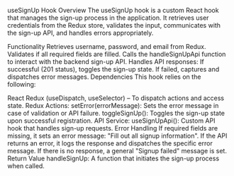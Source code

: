 useSignUp Hook
Overview
The useSignUp hook is a custom React hook that manages the sign-up process in the application. It retrieves user credentials from the Redux store, validates the input, communicates with the sign-up API, and handles errors appropriately.

Functionality
Retrieves username, password, and email from Redux.
Validates if all required fields are filled.
Calls the handleSignUpApi function to interact with the backend sign-up API.
Handles API responses:
If successful (201 status), toggles the sign-up state.
If failed, captures and dispatches error messages.
Dependencies
This hook relies on the following:

React Redux (useDispatch, useSelector) – To dispatch actions and access state.
Redux Actions:
setError(errorMessage): Sets the error message in case of validation or API failure.
toggleSignUp(): Toggles the sign-up state upon successful registration.
API Service:
useSignUpApi(): Custom API hook that handles sign-up requests.
Error Handling
If required fields are missing, it sets an error message: "Fill out all signup information".
If the API returns an error, it logs the response and dispatches the specific error message.
If there is no response, a general "Signup failed" message is set.
Return Value
handleSignUp: A function that initiates the sign-up process when called.